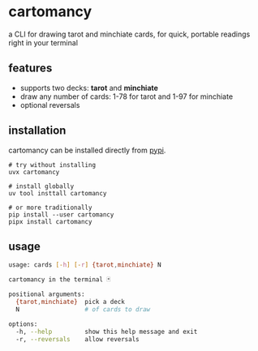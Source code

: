 # cartomancy

a CLI for drawing tarot and minchiate cards, for quick, portable readings right in your terminal


## features

- supports two decks: **tarot** and **minchiate**
- draw any number of cards: 1-78 for tarot and 1-97 for minchiate
- optional reversals


## installation

cartomancy can be installed directly from [pypi](https://pypi.org/project/cartomancy).

```
# try without installing
uvx cartomancy

# install globally
uv tool insttall cartomancy

# or more traditionally
pip install --user cartomancy
pipx install cartomancy
```

## usage

```sh
usage: cards [-h] [-r] {tarot,minchiate} N

cartomancy in the terminal 🃏

positional arguments:
  {tarot,minchiate}  pick a deck
  N                  # of cards to draw

options:
  -h, --help         show this help message and exit
  -r, --reversals    allow reversals
```
